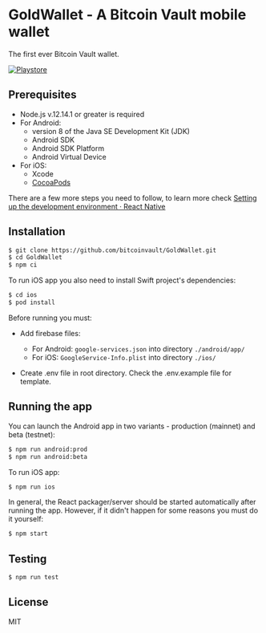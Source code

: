 # GoldWallet - A Bitcoin Vault mobile wallet

The first ever Bitcoin Vault wallet.

[![Playstore](https://bluewallet.io/img/play-store-badge.svg)](https://play.google.com/store/apps/details?id=io.goldwallet.wallet)

## Prerequisites

* Node.js v.12.14.1 or greater is required
* For Android: 
    * version 8 of the Java SE Development Kit (JDK)
    * Android SDK
    * Android SDK Platform
    * Android Virtual Device
* For iOS: 
    * Xcode
    * [CocoaPods](https://cocoapods.org/)

There are a few more steps you need to follow, to learn more check [Setting up the development environment · React Native](https://reactnative.dev/docs/environment-setup)

## Installation

```sh
$ git clone https://github.com/bitcoinvault/GoldWallet.git
$ cd GoldWallet
$ npm ci
```

To run iOS app you also need to install Swift project's dependencies:

```sh
$ cd ios
$ pod install
```

Before running you must:

* Add firebase files: 
    * For Android: `google-services.json` into directory `./android/app/`
    * For iOS: `GoogleService-Info.plist` into directory `./ios/`
    
* Create .env file in root directory. Check the .env.example file for template.

## Running the app

You can launch the Android app in two variants - production (mainnet) and beta (testnet):

```sh
$ npm run android:prod
$ npm run android:beta
```

To run iOS app:

```sh
$ npm run ios
```

In general, the React packager/server should be started automatically after running the app. However, if it didn't happen for some reasons you must do it yourself:

```sh
$ npm start
```

## Testing

```sh
$ npm run test
```

## License

MIT
